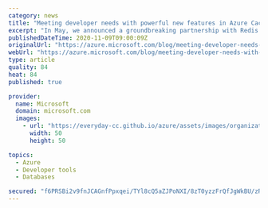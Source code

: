 ```yaml
---
category: news
title: "Meeting developer needs with powerful new features in Azure Cache for Redis"
excerpt: "In May, we announced a groundbreaking partnership with Redis Labs to bring their Redis Enterprise software to Azure as a part of Azure Cache for Redis. We were humbled by the level of excitement and interest we received. We are announcing that you can now use Redis to tackle new challenges while making"
publishedDateTime: 2020-11-09T09:00:09Z
originalUrl: "https://azure.microsoft.com/blog/meeting-developer-needs-with-powerful-new-features-in-azure-cache-for-redis/"
webUrl: "https://azure.microsoft.com/blog/meeting-developer-needs-with-powerful-new-features-in-azure-cache-for-redis/"
type: article
quality: 84
heat: 84
published: true

provider:
  name: Microsoft
  domain: microsoft.com
  images:
    - url: "https://everyday-cc.github.io/azure/assets/images/organizations/microsoft.com-50x50.jpg"
      width: 50
      height: 50

topics:
  - Azure
  - Developer tools
  - Databases

secured: "f6PRSBi2v9fnJCAGnfPpxqei/TYl8cQ5aZJPoNXI/8zT0yzzFrQfJgWkBU/zRBj907z3kqNd6IqZY8EG0VkJH4Tqw5i4FzqyCBLYZjPRbgvCjusnfKzrPc6R9akl2gpMKFC+aqz4sUIJp2Cokjdc6rq5XEizZfSDbJSdExVQXxoj3HqIimHLhXyPpjroMmSrHKicdrMQDGNZyz2k9jQWCIf0j3nlpGtFnQ7bpFv/3sFgwKvFpQ3QslQxewh7n3cq2eowtrrC6wtmerzQrcvQ0ptRmzO7gy9wTB96UNmfknwIpdPxw05Ifxk5fmEdEkiDQU92IpQGZzSE/Fpil2DZ3uu9cu9Hz+dJiH5sHHIyJU0=;H2xiDiokPzp85w71M/ErBg=="
---
```


